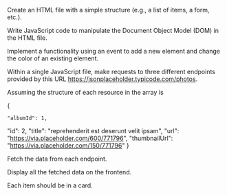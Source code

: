 Create an HTML file with a simple structure (e.g., a list of items, a form, etc.).

Write JavaScript code to manipulate the Document Object Model (DOM) in the HTML file.

Implement a functionality using an event to add a new element and change the color of an existing element.



Within a single JavaScript file, make requests to three different endpoints provided by this URL https://jsonplaceholder.typicode.com/photos.

Assuming the structure of each resource in the array is 


{

    "albumId": 1,
"id": 2,
"title": "reprehenderit est deserunt velit ipsam",
"url": "https://via.placeholder.com/600/771796",
"thumbnailUrl": "https://via.placeholder.com/150/771796"
}




Fetch the data from each endpoint.

Display all the fetched data on the frontend.

Each item should be in a card.
